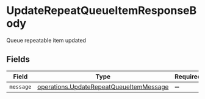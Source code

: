 # UpdateRepeatQueueItemResponseBody

Queue repeatable item updated


## Fields

| Field                                                                                              | Type                                                                                               | Required                                                                                           | Description                                                                                        |
| -------------------------------------------------------------------------------------------------- | -------------------------------------------------------------------------------------------------- | -------------------------------------------------------------------------------------------------- | -------------------------------------------------------------------------------------------------- |
| `message`                                                                                          | [operations.UpdateRepeatQueueItemMessage](../../models/operations/updaterepeatqueueitemmessage.md) | :heavy_minus_sign:                                                                                 | N/A                                                                                                |
